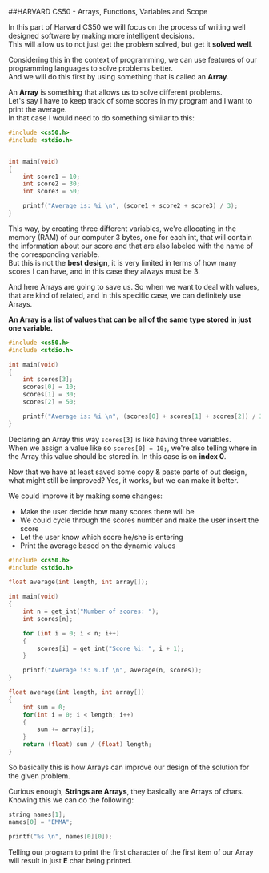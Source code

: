 ##HARVARD CS50 - Arrays, Functions, Variables and Scope

In this part of Harvard CS50 we will focus on the process of writing well designed software by making more intelligent decisions.  
This will allow us to not just get the problem solved, but get it **solved well**.  

Considering this in the context of programming, we can use features of our programming languages to solve problems better.  
And we will do this first by using something that is called an **Array**.  

An **Array** is something that allows us to solve different problems.     
Let's say I have to keep track of some scores in my program and I want to print the average.  
In that case I would need to do something similar to this:

```c
#include <cs50.h>
#include <stdio.h>


int main(void)
{
    int score1 = 10;
    int score2 = 30;
    int score3 = 50;

    printf("Average is: %i \n", (score1 + score2 + score3) / 3);
}
```

This way, by creating three different variables, we're allocating in the memory (RAM) of our computer 3 bytes, one for each int, that will contain the information about our score and that are also labeled with the name of the corresponding variable.  
But this is not the **best design**, it is very limited in terms of how many scores I can have, and in this case they always must be 3.  

And here Arrays are going to save us. So when we want to deal with values, that are kind of related, and in this specific case, we can definitely use Arrays.  

**An Array is a list of values that can be all of the same type stored in just one variable.**  

```c
#include <cs50.h>
#include <stdio.h>

int main(void)
{
    int scores[3];
    scores[0] = 10;
    scores[1] = 30;
    scores[2] = 50;

    printf("Average is: %i \n", (scores[0] + scores[1] + scores[2]) / 3);
}
```

Declaring an Array this way ```scores[3]``` is like having three variables.  
When we assign a value like so ```scores[0] = 10;```, we're also telling where in the Array this value should be stored in. In this case is on **index 0**.  

Now that we have at least saved some copy & paste parts of out design, what might still be improved? Yes, it works, but we can make it better.  

We could improve it by making some changes:  

-  Make the user decide how many scores there will be
-  We could cycle through the scores number and make the user insert the score
-  Let the user know which score he/she is entering
-  Print the average based on the dynamic values

```c
#include <cs50.h>
#include <stdio.h>

float average(int length, int array[]);

int main(void)
{
    int n = get_int("Number of scores: ");
    int scores[n];

    for (int i = 0; i < n; i++)
    {
        scores[i] = get_int("Score %i: ", i + 1);
    }

    printf("Average is: %.1f \n", average(n, scores));
}

float average(int length, int array[])
{
    int sum = 0;
    for(int i = 0; i < length; i++)
    {
        sum += array[i];
    }
    return (float) sum / (float) length;
}
```  

So basically this is how Arrays can improve our design of the solution for the given problem.  

Curious enough, **Strings are Arrays**, they basically are Arrays of chars.  
Knowing this we can do the following:  
```c
string names[1];
names[0] = "EMMA";

printf("%s \n", names[0][0]);
```  

Telling our program to print the first character of the first item of our Array will result in just **E** char being printed.  
 

